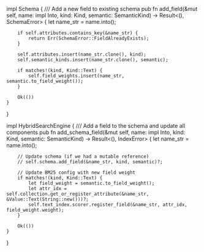 impl Schema {
    /// Add a new field to existing schema
    pub fn add_field(&mut self, name: impl Into<String>, kind: Kind, semantic: SemanticKind) -> Result<(), SchemaError> {
        let name_str = name.into();
        
        if self.attributes.contains_key(&name_str) {
            return Err(SchemaError::FieldAlreadyExists);
        }
        
        self.attributes.insert(name_str.clone(), kind);
        self.semantic_kinds.insert(name_str.clone(), semantic);
        
        if matches!(kind, Kind::Text) {
            self.field_weights.insert(name_str, semantic.to_field_weight());
        }
        
        Ok(())
    }
}

impl HybridSearchEngine {
    /// Add a field to the schema and update all components
    pub fn add_schema_field(&mut self, name: impl Into<String>, kind: Kind, semantic: SemanticKind) -> Result<(), IndexError> {
        let name_str = name.into();
        
        // Update schema (if we had a mutable reference)
        // self.schema.add_field(&name_str, kind, semantic)?;
        
        // Update BM25 config with new field weight
        if matches!(kind, Kind::Text) {
            let field_weight = semantic.to_field_weight();
            let attr_idx = self.collection.get_or_register_attribute(&name_str, &Value::Text(String::new()))?;
            self.text_index.scorer.register_field(&name_str, attr_idx, field_weight.weight);
        }
        
        Ok(())
    }
}
